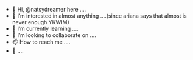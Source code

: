 - 👋 Hi, @natsydreamer here ....
- 👀 I’m interested in almost anything ....(since ariana says that almost is never enough YKWIM)
- 🌱 I’m currently learning ....
- 💞️ I’m looking to collaborate on ....
- 📫 How to reach me ....
- 🧖 ....
<!---
natsydreamer/natsydreamer is a ✨ special ✨ repository because its `README.md` (this file) appears on your GitHub profile.
You can click the Preview link to take a look at your changes.
--->

